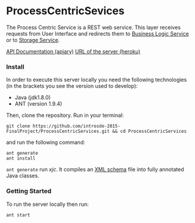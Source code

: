 # ProcessCentricSevices

The Process Centric Service is a REST web service.  This layer receives requests from User Interface and redirects them to [Business Logic Service](https://github.com/introsde-2015-FinalProject/BusinessLogicServices) or to [Storage Service](https://github.com/introsde-2015-FinalProject/StorageServices).

[API Documentation (apiary)](http://docs.processcentricservice.apiary.io/#)
[URL of the server (heroku)](https://pcs-nameless-cove-5229.herokuapp.com/sdelab/)

### Install
In order to execute this server locally you need the following technologies (in the brackets you see the version used to develop):

* Java (jdk1.8.0)
* ANT (version 1.9.4)

Then, clone the repository. Run in your terminal:

```
git clone https://github.com/introsde-2015-FinalProject/ProcessCentricServices.git && cd ProcessCentricServices
```

and run the following command:
```
ant generate
ant install
```

`ant generate` run *xjc*. It compiles an [XML schema](xmlSchemaPCS.xsd) file into fully annotated Java classes.

### Getting Started
To run the server locally then run:
```
ant start
```
